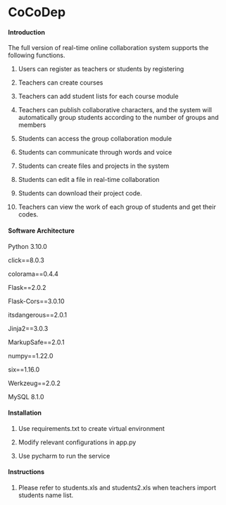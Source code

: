 # CoCoDep

#### Introduction
The full version of real-time online collaboration system supports the following functions.

1. Users can register as teachers or students by registering

2. Teachers can create courses

3. Teachers can add student lists for each course module

4. Teachers can publish collaborative characters, and the system will automatically group students according to the number of groups and members

5. Students can access the group collaboration module

6. Students can communicate through words and voice

7. Students can create files and projects in the system

8. Students can edit a file in real-time collaboration

9. Students can download their project code.

10. Teachers can view the work of each group of students and get their codes.

#### Software Architecture
Python 3.10.0

click==8.0.3

colorama==0.4.4

Flask==2.0.2

Flask-Cors==3.0.10

itsdangerous==2.0.1

Jinja2==3.0.3

MarkupSafe==2.0.1

numpy==1.22.0

six==1.16.0

Werkzeug==2.0.2

MySQL 8.1.0

#### Installation

1. Use requirements.txt to create virtual environment

2. Modify relevant configurations in app.py

3. Use pycharm to run the service

#### Instructions

1. Please refer to students.xls and students2.xls when teachers import students name list. 

